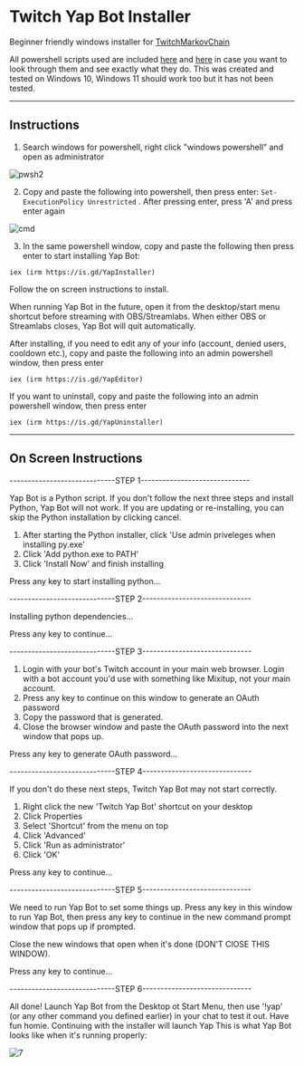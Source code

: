 # Twitch Yap Bot Installer

Beginner friendly windows installer for [TwitchMarkovChain](https://github.com/tomaarsen/TwitchMarkovChain)

All powershell scripts used are included [here](https://github.com/fosterbarnes/Twitch-Yap-Bot-Installer/tree/main/Installer%20Files) and [here](https://github.com/fosterbarnes/YapFiles) in case you want to look through them and see exactly what they do. This was created and tested on Windows 10, Windows 11 should work too but it has not been tested.

---

## Instructions

1. Search windows for powershell, right click "windows powershell" and open as administrator

![pwsh2](https://github.com/user-attachments/assets/7a44234a-ffc3-460c-a199-657d3b183a02)



2. Copy and paste the following into powershell, then press enter: `Set-ExecutionPolicy Unrestricted`  . After pressing enter, press 'A' and press enter again

![cmd](https://github.com/user-attachments/assets/d6349e05-a37c-422a-b715-66ffb79a3f54)


3. In the same powershell window, copy and paste the following then press enter to start installing Yap Bot:
   
`iex (irm https://is.gd/YapInstaller)`

Follow the on screen instructions to install.

When running Yap Bot in the future, open it from the desktop/start menu shortcut before streaming with OBS/Streamlabs. When either OBS or Streamlabs closes, Yap Bot will quit automatically.

After installing, if you need to edit any of your info (account, denied users, cooldown etc.), copy and paste the following into an admin powershell window, then press enter

`iex (irm https://is.gd/YapEditor)`

If you want to uninstall, copy and paste the following into an admin powershell window, then press enter
   
`iex (irm https://is.gd/YapUninstaller)`

---

## On Screen Instructions

-----------------------------STEP 1------------------------------

Yap Bot is a Python script. If you don't follow the next three steps 
and install Python, Yap Bot will not work.
If you are updating or re-installing, you can skip the Python installation
by clicking cancel.

1. After starting the Python installer, click 'Use admin priveleges when
installing py.exe'
2. Click 'Add python.exe to PATH'
3. Click 'Install Now' and finish installing

Press any key to start installing python...

-----------------------------STEP 2------------------------------

Installing python dependencies...

Press any key to continue...

-----------------------------STEP 3------------------------------

1. Login with your bot's Twitch account in your main web browser.
Login with a bot account you'd use with something like Mixitup, not your main account.
2. Press any key to continue on this window to generate an OAuth password
3. Copy the password that is generated.
4. Close the browser window and paste the OAuth password into the
next window that pops up.

Press any key to generate OAuth password...

-----------------------------STEP 4------------------------------

If you don't do these next steps, Twitch Yap Bot may not start correctly.
1. Right click the new 'Twitch Yap Bot' shortcut on your desktop
2. Click Properties
3. Select 'Shortcut' from the menu on top
4. Click 'Advanced'
5. Click 'Run as administrator'
6. Click 'OK'

Press any key to continue...

-----------------------------STEP 5------------------------------

We need to run Yap Bot to set some things up. Press any key in this
window to run Yap Bot, then press any key to continue in the new command prompt
window that pops up if prompted.

Close the new windows that open when it's done (DON'T ClOSE THIS WINDOW).

Press any key to continue...

-----------------------------STEP 6------------------------------

All done! Launch Yap Bot from the Desktop ot Start Menu, then use
'!yap' (or any other command you defined earlier) in your chat to test it out.
Have fun homie. Continuing with the installer will launch Yap
This is what Yap Bot looks like when it's running properly:

![7](https://github.com/user-attachments/assets/81ec5c82-1ef5-47e9-9ea9-c5ce73771e98)

